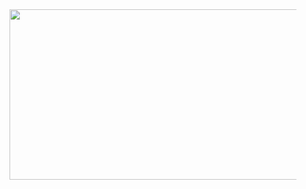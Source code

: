 <a href="https://github.com/devxb/gitanimals">
<img
  src="https://render.gitanimals.org/farms/taeyuuun"
  width="600"
  height="300"
/>
</a>

